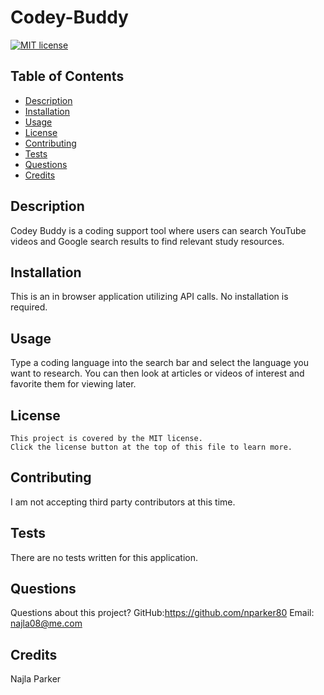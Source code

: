 # Codey-Buddy
  [![MIT license](https://img.shields.io/badge/license-MIT-blue.svg)](https://lbesson.mit-license.org/)

  ## Table of Contents
  - [Description](#description)
  - [Installation](#installation)
  - [Usage](#usage)
  - [License](#license)
  - [Contributing](#contributing)
  - [Tests](#tests)
  - [Questions](#questions)
  - [Credits](#credits)

  ## Description
  Codey Buddy is a coding support tool where users can search YouTube videos and Google search results to find relevant study resources.

  ## Installation
  This is an in browser application utilizing API calls. No installation is required.

  ## Usage
  Type a coding language into the search bar and select the language you want to research. You can then look at articles or videos of interest and favorite them for viewing later.

  ## License
    This project is covered by the MIT license. 
    Click the license button at the top of this file to learn more.

  ## Contributing
  I am not accepting third party contributors at this time.

  ## Tests
  There are no tests written for this application.

  ## Questions
  Questions about this project?
  GitHub:https://github.com/nparker80
  Email: najla08@me.com

  ## Credits
  Najla Parker